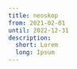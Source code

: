 ```yaml
---
title: neoskop
from: 2021-02-01
until: 2022-12-31
description:
  short: Lorem
  long: Ipsum
---
```

